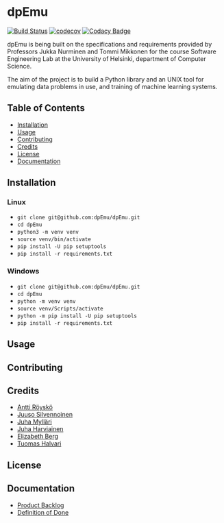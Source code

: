 # dpEmu
[![Build Status](https://travis-ci.com/dpEmu/dpEmu.svg?branch=master)](https://travis-ci.com/dpEmu/dpEmu)
[![codecov](https://codecov.io/gh/dpEmu/dpEmu/branch/master/graph/badge.svg)](https://codecov.io/gh/dpEmu/dpEmu)
[![Codacy Badge](https://api.codacy.com/project/badge/Grade/4763ce11c31044169ec802641c02c21b)](https://www.codacy.com/app/Kalakuh/dpEmu?utm_source=github.com&amp;utm_medium=referral&amp;utm_content=dpEmu/dpEmu&amp;utm_campaign=Badge_Grade)

dpEmu is being built on the specifications and requirements provided by Professors Jukka Nurminen and Tommi Mikkonen for the course Software Engineering Lab at the University of Helsinki, department of Computer Science.

The aim of the project is to build a Python library and an UNIX tool for emulating data problems in use, and training of machine learning systems.


## Table of Contents <a name="table-of-contents"/>

* [Installation](#installation)
* [Usage](#usage)
* [Contributing](#contributing)
* [Credits](#credits)
* [License](#license)
* [Documentation](#documentation)

## Installation <a name="installation"/>
### Linux
* ```git clone git@github.com:dpEmu/dpEmu.git```
* ```cd dpEmu```
* ```python3 -m venv venv```
* ```source venv/bin/activate```
* ```pip install -U pip setuptools```
* ```pip install -r requirements.txt```

### Windows
* ```git clone git@github.com:dpEmu/dpEmu.git```
* ```cd dpEmu```
* ```python -m venv venv```
* ```source venv/Scripts/activate```
* ```python -m pip install -U pip setuptools```
* ```pip install -r requirements.txt```

## Usage <a name="usage"/>
<!-- TODO: Write usage instructions -->

## Contributing <a name="contributing"/>
<!-- TODO: Supply guidelines --->

## Credits <a name="credits"/>
* [Antti Röyskö](https://github.com/anroysko)
* [Juuso Silvennoinen](https://github.com/Jsos17)
* [Juha Mylläri](https://github.com/juhamyllari)
* [Juha Harviainen](https://github.com/Kalakuh)
* [Elizabeth Berg](https://github.com/reykjaviks)
* [Tuomas Halvari](https://github.com/thalvari)

## License <a name="license"/>
<!-- Find out which licence customer needs -->

## Documentation <a name="documentation"/>
* [Product Backlog](https://docs.google.com/spreadsheets/d/1WarfjE1UKnpkwlG3px8kG7dWvZmzVhzRg8-vwbMKG6c)
* [Definition of Done](docs/definition_of_done.md)
